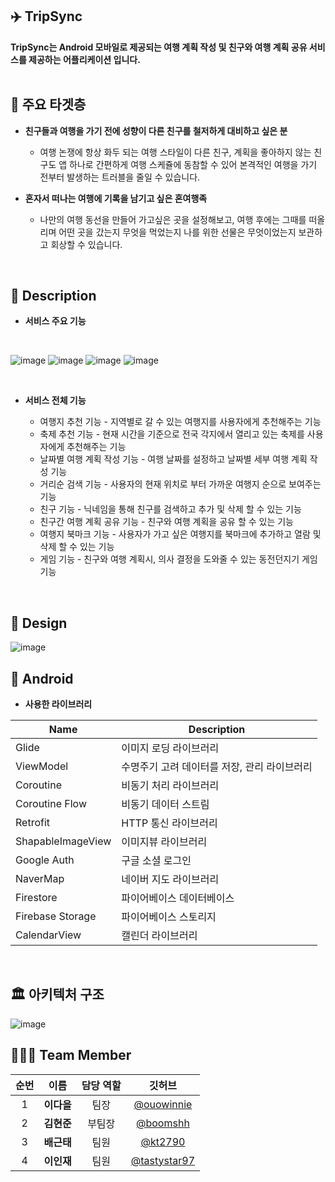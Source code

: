 ## ✈️ TripSync
**TripSync는 Android 모바일로 제공되는 여행 계획 작성 및 친구와 여행 계획 공유 서비스를 제공하는 어플리케이션 입니다.**
<br/>
<br/>

## 🤵 주요 타겟층
- **친구들과 여행을 가기 전에 성향이 다른 친구를 철저하게 대비하고 싶은 분**
	-  여행 논쟁에 항상 화두 되는 여행 스타일이 다른 친구, 계획을 좋아하지 않는 친구도 앱 하나로 간편하게 여행 스케쥴에 동참할 수 있어 본격적인 여행을 가기 전부터 발생하는 트러블을 줄일 수 있습니다.

- **혼자서 떠나는 여행에 기록을 남기고 싶은 혼여행족**
	- 나만의 여행 동선을 만들어 가고싶은 곳을 설정해보고, 여행 후에는 그때를 떠올리며 어떤 곳을 갔는지 무엇을 먹었는지 나를 위한 선물은 무엇이었는지 보관하고 회상할 수 있습니다.
<br/>

## 📃 Description

- **서비스 주요 기능**
<br/>

![image](https://github.com/NBCAndroid15/TripSync/assets/138543028/9cf09c99-c407-4273-afa4-1af6efe3f320)
![image](https://github.com/NBCAndroid15/TripSync/assets/138543028/89b21a25-1a88-4752-9289-ac19123377cf)
![image](https://github.com/NBCAndroid15/TripSync/assets/138543028/c3107969-8563-4506-8979-f184de00e2cd)
![image](https://github.com/NBCAndroid15/TripSync/assets/138543028/6f51fd3f-00a1-4af5-8ad1-7c7ce7367690)


<br/>

- **서비스 전체 기능**

	- 여행지 추천 기능 - 지역별로 갈 수 있는 여행지를 사용자에게 추천해주는 기능
   	- 축제 추천 기능 - 현재 시간을 기준으로 전국 각지에서 열리고 있는 축제를 사용자에게 추천해주는 기능
   	- 날짜별 여행 계획 작성 기능 - 여행 날짜를 설정하고 날짜별 세부 여행 계획 작성 기능
	- 거리순 검색 기능 - 사용자의 현재 위치로 부터 가까운 여행지 순으로 보여주는 기능
   	- 친구 기능 - 닉네임을 통해 친구를 검색하고 추가 및 삭제 할 수 있는 기능
   	- 친구간 여행 계획 공유 기능 - 친구와 여행 계획을 공유 할 수 있는 기능
   	- 여행지 북마크 기능 - 사용자가 가고 싶은 여행지를 북마크에 추가하고 열람 및 삭제 할 수 있는 기능
   	- 게임 기능 - 친구와 여행 계획시, 의사 결정을 도와줄 수 있는 동전던지기 게임 기능
<br/>

## 📝 Design

![image](https://github.com/NBCAndroid15/TripSync/assets/138543028/2961a605-98df-4afd-ab82-bc2ca18368ed)







## 📱 Android

- **사용한 라이브러리**

| Name             | Description                                  |
| ---------------- | -------------------------------------------- |
| Glide            | 이미지 로딩 라이브러리                       |
| ViewModel        | 수명주기 고려 데이터를 저장, 관리 라이브러리 |
| Coroutine        | 비동기 처리 라이브러리                       |
| Coroutine Flow   | 비동기 데이터 스트림                         |
| Retrofit         | HTTP 통신 라이브러리                         |
| ShapableImageView | 이미지뷰 라이브러리                         |
| Google Auth      | 구글 소셜 로그인                             |
| NaverMap        | 네이버 지도 라이브러리                         |
| Firestore              | 파이어베이스 데이터베이스                       |
| Firebase Storage              | 파이어베이스 스토리지                      |
| CalendarView     | 캘린더 라이브러리                            |

<br/>

## 🏛️ 아키텍처 구조

![image](https://github.com/NBCAndroid15/TripSync/assets/138543028/be8a3338-759f-490f-8639-4c4778071568)



## 👨‍👦‍👦 Team Member

|순번|이름|담당 역할|깃허브|
|:--:|:---:|:---:|:---:|
|1|**이다을**|팀장|[@ouowinnie](https://github.com/ouowinnie)|
|2|**김현준**|부팀장|[@boomshh](https://github.com/boomshh)|
|3|**배근태**|팀원|[@kt2790](https://github.com/kt2790)|
|4|**이인재**|팀원|[@tastystar97](https://github.com/tastystar97)|

